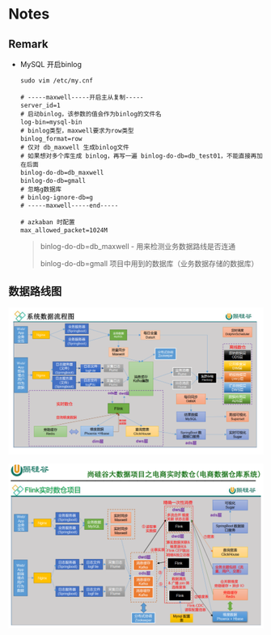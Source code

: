 # Notes

## Remark

- MySQL 开启binlog 

  ```shell
  sudo vim /etc/my.cnf
  
  # -----maxwell-----开启主从复制-----
  server_id=1
  # 启动binlog，该参数的值会作为binlog的文件名
  log-bin=mysql-bin
  # binlog类型，maxwell要求为row类型
  binlog_format=row
  # 仅对 db_maxwell 生成binlog文件
  # 如果想对多个库生成 binlog，再写一遍 binlog-do-db=db_test01，不能直接再加在后面
  binlog-do-db=db_maxwell
  binlog-do-db=gmall
  # 忽略g数据库
  # binlog-ignore-db=g
  # -----maxwell-----end-----
  
  # azkaban 时配置
  max_allowed_packet=1024M
  ```

  > binlog-do-db=db_maxwell    -    用来检测业务数据路线是否连通
  >
  > binlog-do-db=gmall  项目中用到的数据库（业务数据存储的数据库）





## 数据路线图

![image](./images/001.jpg)

![image](./images/002.jpg)









































